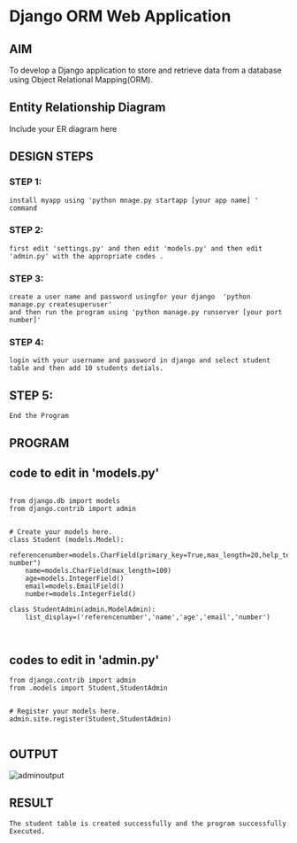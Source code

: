 # Django ORM Web Application

## AIM
To develop a Django application to store and retrieve data from a database using Object Relational Mapping(ORM).

## Entity Relationship Diagram

Include your ER diagram here

## DESIGN STEPS

### STEP 1:
    install myapp using 'python mnage.py startapp [your app name] ' command 

### STEP 2:
    first edit 'settings.py' and then edit 'models.py' and then edit 'admin.py' with the appropriate codes .

### STEP 3:
    create a user name and password usingfor your django  'python manage.py createsuperuser'
    and then run the program using 'python manage.py runserver [your port number]'
### STEP 4:
    login with your username and password in django and select student table and then add 10 students detials.
## STEP 5:
    End the Program
## PROGRAM
## code to edit in 'models.py'
```

from django.db import models
from django.contrib import admin


# Create your models here.
class Student (models.Model):
    referencenumber=models.CharField(primary_key=True,max_length=20,help_text="reference number")
    name=models.CharField(max_length=100)
    age=models.IntegerField()
    email=models.EmailField()
    number=models.IntegerField()

class StudentAdmin(admin.ModelAdmin):
    list_display=('referencenumber','name','age','email','number')



```
## codes to edit in 'admin.py'
```
from django.contrib import admin
from .models import Student,StudentAdmin


# Register your models here.
admin.site.register(Student,StudentAdmin)


```

## OUTPUT
![adminoutput](https://github.com/Kishorerz/django_orm_app/assets/144451216/b15647e6-b985-463d-b534-7e5895831124)




## RESULT
    The student table is created successfully and the program successfully Executed.
